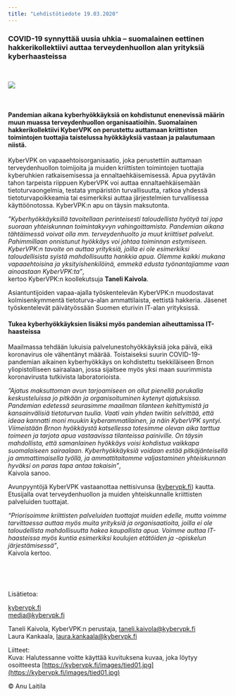 ```yaml
---
title: "Lehdistötiedote 19.03.2020"
---
```



### COVID-19 synnyttää uusia uhkia – suomalainen eettinen hakkerikollektiivi auttaa terveydenhuollon alan yrityksiä kyberhaasteissa 

&nbsp;

![](/images/tied01.jpg)

&nbsp;

#### Pandemian aikana kyberhyökkäyksiä on kohdistunut enenevissä määrin muun muassa terveydenhuollon organisaatioihin. Suomalainen hakkerikollektiivi KyberVPK on perustettu auttamaan kriittisten toimintojen tuottajia taistelussa hyökkäyksiä vastaan ja palautumaan niistä.

KyberVPK on vapaaehtoisorganisaatio, joka perustettiin auttamaan terveydenhuollon toimijoita ja muiden kriittisten toimintojen tuottajia kyberuhkien ratkaisemisessa ja ennaltaehkäisemisessä. Apua pyytävän tahon tarpeista riippuen KyberVPK voi auttaa ennaltaehkäisemään tietoturvaongelmia, testata ympäristön turvallisuutta, ratkoa yhdessä tietoturvapoikkeamia tai esimerkiksi auttaa järjestelmien turvallisessa käyttöönotossa. KyberVPK:n apu on täysin maksutonta.

_”Kyberhyökkäyksillä tavoitellaan perinteisesti taloudellista hyötyä tai jopa suoraan yhteiskunnan toimintakyvyn vahingoittamista. Pandemian aikana tähtäimessä voivat olla mm. terveydenhuolto ja muut kriittiset palvelut. Pahimmillaan onnistunut hyökkäys voi johtaa toiminnan estymiseen. KyberVPK:n tavoite on auttaa yrityksiä, joilla ei ole esimerkiksi taloudellisista syistä mahdollisuutta hankkia apua. Olemme kaikki mukana vapaaehtoisina ja yksityishenkilöinä, emmekä edusta työnantajiamme vaan ainoastaan KyberVPK:ta”_,\
kertoo KyberVPK:n koollekutsuja **Taneli Kaivola**.

Asiantuntijoiden vapaa-ajalla työskentelevän KyberVPK:n muodostavat kolmisenkymmentä tietoturva-alan ammattilaista, eettistä hakkeria. Jäsenet työskentelevät päivätyössään Suomen eturivin IT-alan yrityksissä. 

#### Tukea kyberhyökkäyksien lisäksi myös pandemian aiheuttamissa IT-haasteissa

Maailmassa tehdään lukuisia palvelunestohyökkäyksiä joka päivä, eikä koronavirus ole vähentänyt määrää. Toistaiseksi suurin COVID-19-pandemian aikainen kyberhyökkäys on kohdistettu tsekkiläiseen Brnon yliopistolliseen sairaalaan, jossa sijaitsee myös yksi maan suurimmista koronavirusta tutkivista laboratorioista.

_”Ajatus maksuttoman avun tarjoamiseen on ollut pienellä porukalla keskusteluissa jo pitkään ja organisoituminen kytenyt ajatuksissa. Pandemian edetessä seurasimme maailman tilanteen kehittymistä ja kansainvälisiä tietoturvan tuulia. Vaati vain yhden twiitin selvittää, että ideaa kannatti moni muukin kyberammatilainen, ja näin KyberVPK syntyi. Viimeistään Brnon hyökkäystä katsellessa totesimme olevan aika tarttua toimeen ja tarjota apua vastaavissa tilanteissa painiville. On täysin mahdollista, että samanlainen hyökkäys voisi kohdistua vaikkapa suomalaiseen sairaalaan. Kyberhyökkäyksiä voidaan estää pitkäjänteisellä ja ammattimaisella työllä, ja ammattitaitomme valjastaminen yhteiskunnan hyväksi on paras tapa antaa takaisin”_,\
Kaivola sanoo.

Avunpyyntöjä KyberVPK vastaanottaa nettisivunsa ([kybervpk.fi](https://kybervpk.fi/)) kautta. Etusijalla ovat terveydenhuollon ja muiden yhteiskunnalle kriittisten palveluiden tuottajat.

_“Priorisoimme kriittisten palveluiden tuottajat muiden edelle, mutta voimme tarvittaessa auttaa myös muita yrityksiä ja organisaatioita, joilla ei ole taloudellista mahdollisuutta hakea kaupallista apua. Voimme auttaa IT-haasteissa myös kuntia esimerkiksi koulujen etätöiden ja -opiskelun järjestämisessä”_,\
Kaivola kertoo.

&nbsp;

&nbsp;

Lisätietoa:

[kybervpk.fi](https://kybervpk.fi/)
\
[media@kybervpk.fi](mailto:media@kybervpk.fi)

Taneli Kaivola, KyberVPK:n perustaja, [taneli.kaivola@kybervpk.fi](mailto:taneli.kaivola@kybervpk.fi)
\
Laura Kankaala, [laura.kankaala@kybervpk.fi](mailto:laura.kankaala@kybervpk.fi)



Liitteet: 
\
Kuva: Halutessanne voitte käyttää kuvituksena kuvaa, joka löytyy osoitteesta [https://kybervpk.fi/images/tied01.jpg](https://kybervpk.fi/images/tied01.jpg)

© Anu Laitila